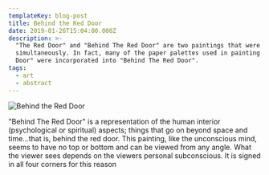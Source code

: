 ```yaml
---
templateKey: blog-post
title: Behind the Red Door
date: 2019-01-26T15:04:00.000Z
description: >-
  "The Red Door" and "Behind The Red Door" are two paintings that were painted
  simultaneously. In fact, many of the paper palettes used in painting "The Red
  Door" were incorporated into "Behind The Red Door".
tags:
  - art
  - abstract
---
```



![Behind the Red Door](/img/behindthereddoor.jpg)

"Behind The Red Door" is a representation of the human interior (psychological or spiritual) aspects; things that go on beyond space and time...that is, behind the red door. This painting, like the unconscious mind, seems to have no top or bottom and can be viewed from any angle. What the viewer sees depends on the viewers personal subconscious. It is signed in all four corners for this reason
